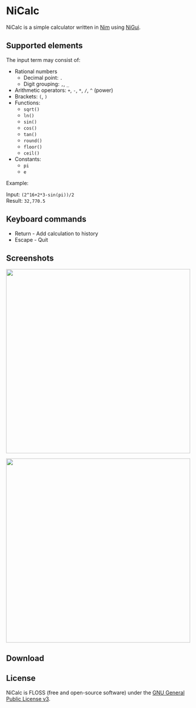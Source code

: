 NiCalc
======

NiCalc is a simple calculator written in [Nim](https://nim-lang.org/) using [NiGui](https://github.com/trustable-code/NiGui). 

Supported elements
------------------

The input term may consist of:

* Rational numbers
  * Decimal point: `.`
  * Digit grouping: `,`, `_`
* Arithmetic operators: `+`, `-`, `*`, `/`, `^` (power)
* Brackets: `(`, `)`
* Functions:
  * `sqrt()`
  * `ln()`
  * `sin()`
  * `cos()`
  * `tan()`
  * `round()`
  * `floor()`
  * `ceil()`
* Constants: 
  * `pi`
  * `e`

Example:

Input: `(2^16+2*3-sin(pi))/2`<br>
Result: `32,770.5`

Keyboard commands
-----------------

* Return - Add calculation to history
* Escape - Quit

Screenshots
-----------

<a href="https://github.com/trustable-code/NiCalc/blob/master/screenshot-windows.png"><img src="https://raw.githubusercontent.com/trustable-code/NiCalc/master/screenshot-windows.png" width="500"></a>

<a href="https://github.com/trustable-code/NiCalc/blob/master/screenshot-gtk.png"><img src="https://raw.githubusercontent.com/trustable-code/NiCalc/master/screenshot-gtk.png" width="500"></a>

Download
--------



License
-------

NiCalc is FLOSS (free and open-source software) under the [GNU General Public License v3](http://www.gnu.de/documents/gpl-3.0.en.html).
